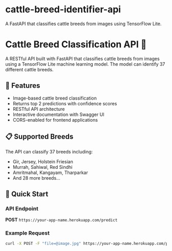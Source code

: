# cattle-breed-identifier-api
A FastAPI that classifies cattle breeds from images using TensorFlow Lite.
# Cattle Breed Classification API 🐄

A RESTful API built with FastAPI that classifies cattle breeds from images using a TensorFlow Lite machine learning model. The model can identify 37 different cattle breeds.

## 🌟 Features

- Image-based cattle breed classification
- Returns top 2 predictions with confidence scores
- RESTful API architecture
- Interactive documentation with Swagger UI
- CORS-enabled for frontend applications

## 📋 Supported Breeds

The API can classify 37 breeds including:
- Gir, Jersey, Holstein Friesian
- Murrah, Sahiwal, Red Sindhi  
- Amritmahal, Kangayam, Tharparkar
- And 28 more breeds...

## 🚀 Quick Start

### API Endpoint
**POST** `https://your-app-name.herokuapp.com/predict`

### Example Request
```bash
curl -X POST -F "file=@image.jpg" https://your-app-name.herokuapp.com/predict
